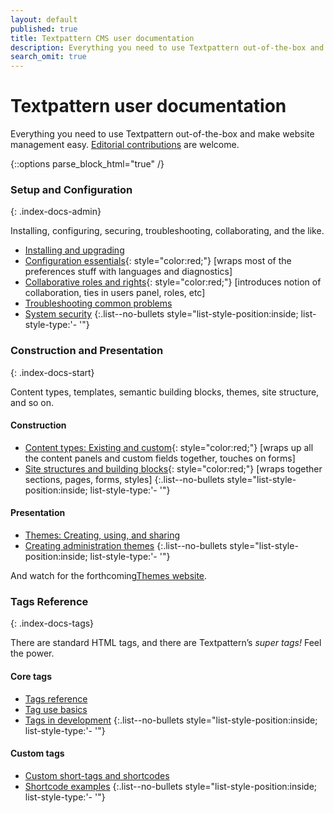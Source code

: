 ```yaml
---
layout: default
published: true
title: Textpattern CMS user documentation
description: Everything you need to use Textpattern out-of-the-box and make website management easy.
search_omit: true
---
```


# Textpattern user documentation

Everything you need to use Textpattern out-of-the-box and make website management easy. [Editorial contributions](https://github.com/textpattern/textpattern.github.io/blob/master/README.md) are welcome.

{::options parse_block_html="true" /}

<div class="layout-container index-docs">
<section class="layout-3col">

### Setup and Configuration
{: .index-docs-admin}

Installing, configuring, securing, troubleshooting, collaborating, and the like.


* [Installing and upgrading](/setup/installing-and-upgrading)
* [Configuration essentials](/setup/configuration-essentials){: style="color:red;"} [wraps most of the preferences stuff with languages and diagnostics]
* [Collaborative roles and rights](/setup/collaborative-roles-and-rights){: style="color:red;"} [introduces notion of collaboration, ties in users panel, roles, etc]
* [Troubleshooting common problems](/setup/troubleshooting-common-problems)
* [System security](/setup/system-security)
{:.list--no-bullets style="list-style-position:inside; list-style-type:'- '"}

</section>

<section class="layout-3col">

### Construction and Presentation
{: .index-docs-start}

Content types, templates, semantic building blocks, themes, site structure, and so on.

<section>

#### Construction

* [Content types: Existing and custom](/build/content-types-existing-and-custom){: style="color:red;"} [wraps up all the content panels and custom fields together, touches on forms]
* [Site structures and building blocks](/build/site-structures-and-building-blocks){: style="color:red;"} [wraps together sections, pages, forms, styles]
{:.list--no-bullets style="list-style-position:inside; list-style-type:'- '"}

</section>
<section>

#### Presentation

* [Themes: Creating, using, and sharing](/build/themes-creating-using-and-sharing)
* [Creating administration themes](/build/creating-administration-themes)
{:.list--no-bullets style="list-style-position:inside; list-style-type:'- '"}

And watch for the forthcoming[Themes website](https://github.com/textpattern/textpattern-themes-website).

</section>
</section>

<section class="layout-3col">

### Tags Reference
{: .index-docs-tags}

There are standard HTML tags, and there are Textpattern’s *super tags!* Feel the power. 

<section>

#### Core tags

* [Tags reference](/tags/)
* [Tag use basics](/tags/tag-basics/)
* [Tags in development](/tags/tags-in-development)
{:.list--no-bullets style="list-style-position:inside; list-style-type:'- '"}

</section>
<section>

#### Custom tags

* [Custom short-tags and shortcodes](/tags/shortcodes/custom-short-tags-and-shortcodes)
* [Shortcode examples](/tags/shortcodes/)
{:.list--no-bullets style="list-style-position:inside; list-style-type:'- '"}

</section>
</section>
</div>
